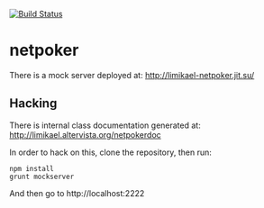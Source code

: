 [![Build Status](https://travis-ci.org/limikael/netpoker.svg?branch=master)](https://travis-ci.org/limikael/netpoker)

netpoker
========

There is a mock server deployed at: http://limikael-netpoker.jit.su/

Hacking
-------

There is internal class documentation generated at: http://limikael.altervista.org/netpokerdoc

In order to hack on this, clone the repository, then run:

    npm install
    grunt mockserver

And then go to http://localhost:2222
